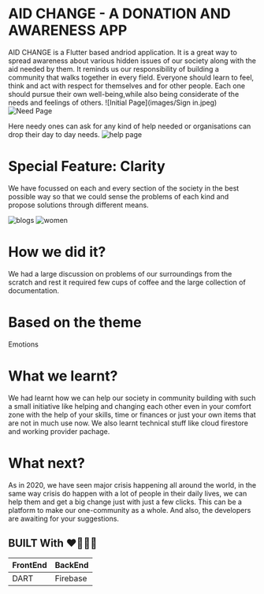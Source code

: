 # AID CHANGE - A DONATION AND AWARENESS APP 

AID CHANGE is a Flutter based andriod application.
It is a great way to spread awareness about various hidden issues of our society along with the aid needed by them. It reminds us our responsibility of building a community that walks together in every field. Everyone should learn to feel, think and act with respect for themselves and for other people. Each one should pursue their own well-being,while also being considerate of the needs and feelings of others.
![Initial Page](images/Sign in.jpeg)
![Need Page](images/Need.jpeg)

Here needy ones can ask for any kind of help needed or organisations can drop their day to day needs.
![help page](images/help.jpeg)

# Special Feature: Clarity
We have focussed on each and every section of the society in the best possible way so that we could sense the problems of each kind and propose solutions through different means.

![blogs]( images/blog.jpeg)
![women](images/blogdetails.jpeg)


# How we did it?
We had a large discussion on problems of our surroundings from the scratch and rest it required few cups of coffee and the large collection of documentation.

# Based on the theme
Emotions

# What we learnt?
We had learnt how we can help our society in community building with such a small initiative like helping and changing each other even in your comfort zone with the help of your skills, time or finances or just your own items that are not in much use now.
We also learnt technical stuff like cloud firestore and working provider pachage.

# What next?
As in 2020, we have seen major crisis happening all around the world, in the same way crisis do happen with a lot of people in their daily lives, we can help them and get a big change just with just a few clicks. This can be a platform to make our one-community as a whole. And also, the developers are awaiting for your suggestions.


## BUILT With ❤️🧡💛💚
| FrontEnd    | BackEnd     |
| ----------- | ----------- |
| DART        | Firebase    |

